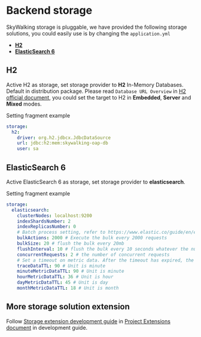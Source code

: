 # Backend storage
SkyWalking storage is pluggable, we have provided the following storage solutions, you could easily 
use is by changing the `application.yml`

- [**H2**](#h2)
- [**ElasticSearch 6**](#elasticsearch-6)

## H2
Active H2 as storage, set storage provider to **H2** In-Memory Databases. Default in distribution package.
Please read `Database URL Overview` in [H2 official document](http://www.h2database.com/html/features.html),
you could set the target to H2 in **Embedded**, **Server** and **Mixed** modes.

Setting fragment example
```yaml
storage:
  h2:
    driver: org.h2.jdbcx.JdbcDataSource
    url: jdbc:h2:mem:skywalking-oap-db
    user: sa
```

## ElasticSearch 6
Active ElasticSearch 6 as storage, set storage provider to **elasticsearch**.

Setting fragment example
```yaml
storage:
  elasticsearch:
    clusterNodes: localhost:9200
    indexShardsNumber: 2
    indexReplicasNumber: 0
    # Batch process setting, refer to https://www.elastic.co/guide/en/elasticsearch/client/java-api/5.5/java-docs-bulk-processor.html
    bulkActions: 2000 # Execute the bulk every 2000 requests
    bulkSize: 20 # flush the bulk every 20mb
    flushInterval: 10 # flush the bulk every 10 seconds whatever the number of requests
    concurrentRequests: 2 # the number of concurrent requests
    # Set a timeout on metric data. After the timeout has expired, the metric data will automatically be deleted.
    traceDataTTL: 90 # Unit is minute
    minuteMetricDataTTL: 90 # Unit is minute
    hourMetricDataTTL: 36 # Unit is hour
    dayMetricDataTTL: 45 # Unit is day
    monthMetricDataTTL: 18 # Unit is month
```


## More storage solution extension
Follow [Storage extension development guide](../../guides/storage-extention.md) 
in [Project Extensions document](../../guides/README.md#project-extensions) in development guide.